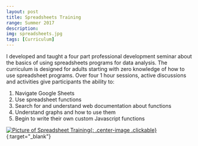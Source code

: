 ```yaml
---
layout: post
title: Spreadsheets Training
range: Summer 2017
description:
img: spreadsheets.jpg
tags: [Curriculum]
---
```

I developed and taught a four part professional development seminar about the basics of using spreadsheets programs for data analysis. The curriculum is designed for adults starting with zero knowledge of how to use spreadsheet programs. Over four 1 hour sessions, active discussions and activities give participants the ability to:

1. Navigate Google Sheets
2. Use spreadsheet functions
3. Search for and understand web documentation about functions
4. Understand graphs and how to use them
5. Begin to write their own custom Javascript functions

[![Picture of Spreadsheet Training]({{site.baseurl}}/assets/img/spreadsheet-slide.png){: .center-image .clickable}](https://docs.google.com/presentation/d/174A_rOalcdscVGsPadadFCDPQp5AXSmIITeZDmPdI2Q/edit?usp=sharing){:target="_blank"}